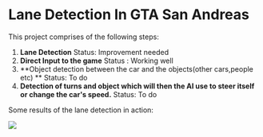 # Lane Detection In GTA San Andreas

This project comprises of the following steps:

1. **Lane Detection**
Status: Improvement needed
2. **Direct Input to the game**
Status : Working well
3. **Object detection between the car and the objects(other cars,people etc) **
Status: To do
4. **Detection of turns and object which will then the AI use to steer itself or change the car's speed.**
Status: To do

Some results of the lane detection in action:

![](https://media.giphy.com/media/4Tkh5NUKHkbJ6e54I8/giphy.gif)
